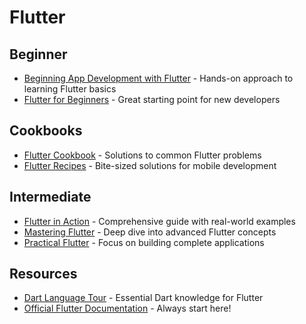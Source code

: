 # Flutter

## Beginner

* [Beginning App Development with Flutter](https://www.apress.com/gp/book/9781484251805) - Hands-on approach to learning Flutter basics
* [Flutter for Beginners](https://www.packtpub.com/product/flutter-for-beginners-second-edition/9781800565999) - Great starting point for new developers

## Cookbooks

* [Flutter Cookbook](https://www.oreilly.com/library/view/flutter-cookbook/9781838823382) - Solutions to common Flutter problems
* [Flutter Recipes](https://www.apress.com/gp/book/9781484262658) - Bite-sized solutions for mobile development

## Intermediate

* [Flutter in Action](https://www.manning.com/books/flutter-in-action) - Comprehensive guide with real-world examples
* [Mastering Flutter](https://www.packtpub.com/product/mastering-flutter/9781788996085) - Deep dive into advanced Flutter concepts
* [Practical Flutter](https://www.apress.com/gp/book/9781484249710) - Focus on building complete applications

## Resources

* [Dart Language Tour](https://dart.dev/guides/language/language-tour) - Essential Dart knowledge for Flutter
* [Official Flutter Documentation](https://flutter.dev/docs) - Always start here!
